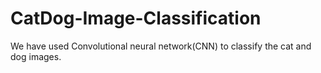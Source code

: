 # CatDog-Image-Classification
We have used Convolutional neural network(CNN) to classify the cat and dog images.
